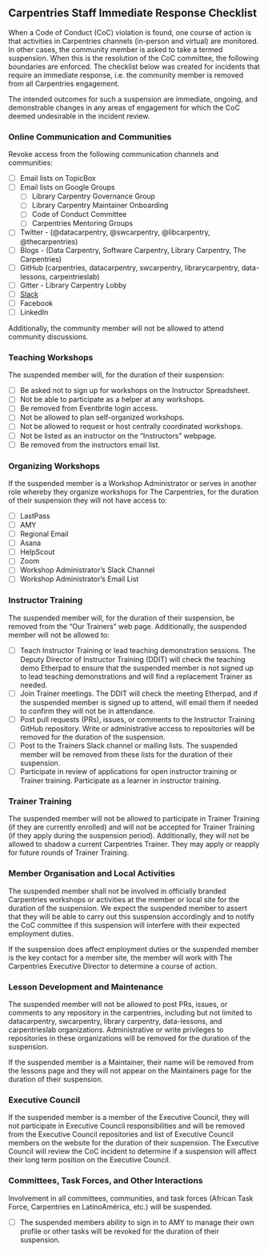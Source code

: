 ## Carpentries Staff Immediate Response Checklist

When a Code of Conduct (CoC) violation is found, one course of action is that activities in Carpentries channels (in-person and virtual) are monitored. In other cases, the community member is asked to take a termed suspension. When this is the resolution of the CoC committee, the following boundaries are enforced. The checklist below was created for incidents that require an immediate response, i.e. the community member is removed from all Carpentries engagement.

The intended outcomes for such a suspension are immediate, ongoing, and demonstrable changes in any areas of engagement for which the CoC deemed undesirable in the incident review. 

### Online Communication and Communities
Revoke access from the following communication channels and communities: 
- [ ] Email lists on TopicBox 
- [ ] Email lists on Google Groups
  - [ ] Library Carpentry Governance Group
  - [ ] Library Carpentry Maintainer Onboarding
  - [ ] Code of Conduct Committee
  - [ ] Carpentries Mentoring Groups 
- [ ] Twitter - (@datacarpentry, @swcarpentry, @libcarpentry, @thecarpentries)
- [ ] Blogs - (Data Carpentry, Software Carpentry, Library Carpentry, The Carpentries)
- [ ] GitHub (carpentries, datacarpentry, swcarpentry, librarycarpentry, data-lessons, carpentrieslab)
- [ ] Gitter - Library Carpentry Lobby
- [ ] [Slack](https://swcarpentry.slack.com/messages)  
- [ ] Facebook 
- [ ] LinkedIn 

Additionally, the community member will not be allowed to attend community discussions.

### Teaching Workshops
The suspended member will, for the duration of their suspension:
- [ ] Be asked not to sign up for workshops on the Instructor Spreadsheet.
- [ ] Not be able to participate as a helper at any workshops.
- [ ] Be removed from Eventbrite login access.
- [ ] Not be allowed to plan self-organized workshops.
- [ ] Not be allowed to request or host centrally coordinated workshops.
- [ ] Not be listed as an instructor on the “Instructors” webpage.
- [ ] Be removed from the instructors email list.

### Organizing Workshops 
If the suspended member is a Workshop Administrator or serves in another role whereby they organize workshops for The Carpentries, for the duration of their suspension they will not have access to:
- [ ] LastPass
- [ ] AMY
- [ ] Regional Email
- [ ] Asana
- [ ] HelpScout
- [ ] Zoom
- [ ] Workshop Administrator’s Slack Channel
- [ ] Workshop Administrator’s Email List

### Instructor Training
The suspended member will, for the duration of their suspension, be removed from the “Our Trainers” web page. Additionally, the suspended member will not be allowed to: 
- [ ] Teach Instructor Training or lead teaching demonstration sessions. The Deputy Director of Instructor Training (DDIT) will check the teaching demo Etherpad to ensure that the suspended member is not signed up to lead teaching demonstrations and will find a replacement Trainer as needed. 
- [ ] Join Trainer meetings. The DDIT will check the meeting Etherpad, and if the suspended member is signed up to attend, will email them if needed to confirm they will not be in attendance. 
- [ ] Post pull requests (PRs), issues, or comments to the Instructor Training GitHub repository. Write or administrative access to repositories will be removed for the duration of the suspension. 
- [ ] Post to the Trainers Slack channel or mailing lists. The suspended member will be removed from these lists for the duration of their suspension. 
- [ ] Participate in review of applications for open instructor training or Trainer training. 
Participate as a learner in instructor training.

### Trainer Training
The suspended member will not be allowed to participate in Trainer Training (if they are currently enrolled) and will not be accepted for Trainer Training (if they apply during the suspension period). Additionally, they will not be allowed to shadow a current Carpentries Trainer. They may apply or reapply for future rounds of Trainer Training. 

### Member Organisation and Local Activities
The suspended member shall not be involved in officially branded Carpentries workshops or activities at the member or local site for the duration of the suspension. We expect the suspended member to assert that they will be able to carry out this suspension accordingly and to notify the CoC committee if this suspension will interfere with their expected employment duties. 

If the suspension does affect employment duties or the suspended member is the key contact for a member site, the member will work with The Carpentries Executive Director to determine a course of action.

### Lesson Development and Maintenance
The suspended member will not be allowed to post PRs, issues, or comments to any repository in the carpentries, including but not limited to datacarpentry, swcarpentry, library carpentry, data-lessons, and carpentrieslab organizations. Administrative or write privileges to repositories in these organizations will be removed for the duration of the suspension.

If the suspended member is a Maintainer, their name will be removed from the lessons page and they will not appear on the Maintainers page for the duration of their suspension. 

### Executive Council
If the suspended member is a member of the Executive Council, they will not participate in Executive Council responsibilities and will be removed from the Executive Council repositories and list of Executive Council members on the website for the duration of their suspension. The Executive Council will review the CoC incident to determine if a suspension will affect their long term position on the Executive Council.

### Committees, Task Forces, and Other Interactions
Involvement in all committees, communities, and task forces (African Task Force, Carpentries en LatinoAmérica, etc.) will be suspended. 

- [ ] The suspended members ability to sign in to AMY to manage their own profile or other tasks will be revoked for the duration of their suspension.

